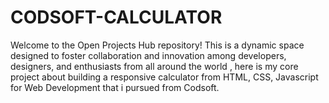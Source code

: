 # CODSOFT-CALCULATOR 

Welcome to the Open Projects Hub repository! This is a dynamic space designed to foster collaboration and innovation among developers, designers, and enthusiasts from all around the world , here is my core project about building a responsive calculator from HTML, CSS, Javascript for Web Development that i pursued from Codsoft.

